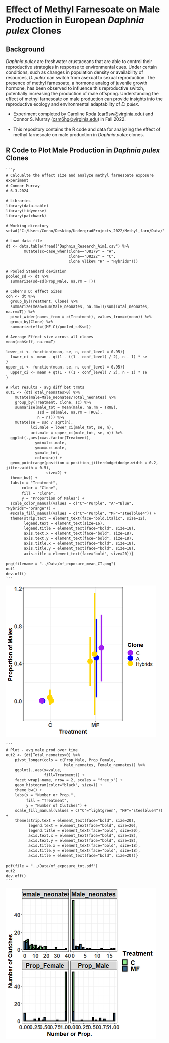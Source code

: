 # Effect of Methyl Farnesoate on Male Production in European *Daphnia pulex* Clones

## Background

*Daphnia pulex* are freshwater crustaceans that are able to control their reproductive strategies in response to environmental cues. Under certain conditions, such as changes in population density or availability of resources, *D. pulex* can switch from asexual to sexual reproduction. The presence of methyl farnesoate, a hormone analog of juvenile growth hormone, has been observed to influence this reproductive switch, potentially increasing the production of male offspring. Understanding the effect of methyl farnesoate on male production can provide insights into the reproductive ecology and environmental adaptability of *D. pulex*.

- Experiment completed by Caroline Roda (car9sw@virginia.edu) and Connor S. Murray (csm6hg@virginia.edu) in Fall 2022.

- This repository contains the R code and data for analyzing the effect of methyl farnesoate on male production in *Daphnia pulex* clones.

## R Code to Plot Male Production in *Daphnia pulex* Clones
    ```r
    # Calcualte the effect size and analyze methyl farnesoate exposure experiment
    # Connor Murray
    # 6.3.2024
    
    # Libraries
    library(data.table)
    library(tidyverse)
    library(patchwork)
    
    # Working directory
    setwd("C:/Users/Conno/Desktop/UndergradProjects_2022/Methyl_farn/Data/")
    
    # Load data file
    dt <- data.table(fread("Daphnia_Research_Aim1.csv") %>% 
            mutate(sc=case_when(Clone=="D8179" ~ "A",
                                Clone=="D8222" ~ "C",
                                Clone %like% "H" ~ "Hybrids")))
    
    # Pooled Standard deviation
    pooled_sd <- dt %>% 
      summarize(sd=sd(Prop_Male, na.rm = T))
    
    # Cohen's D: effect Sizes
    coh <- dt %>% 
      group_by(Treatment, Clone) %>% 
      summarize(mean=sum(Male_neonates, na.rm=T)/sum(Total_neonates, na.rm=T)) %>% 
      pivot_wider(names_from = c(Treatment), values_from=c(mean)) %>% 
      group_by(Clone) %>% 
      summarize(eff=((MF-C)/pooled_sd$sd))
    
    # Average Effect size across all clones
    mean(coh$eff, na.rm=T)
    
    lower_ci <- function(mean, se, n, conf_level = 0.95){
      lower_ci <- mean - qt(1 - ((1 - conf_level) / 2), n - 1) * se
    }
    upper_ci <- function(mean, se, n, conf_level = 0.95){
      upper_ci <- mean + qt(1 - ((1 - conf_level) / 2), n - 1) * se
    }
    
    # Plot results - avg diff bet trmts
    out1 <- {dt[Total_neonates>0] %>%
        mutate(male=Male_neonates/Total_neonates) %>% 
        group_by(Treatment, Clone, sc) %>% 
        summarise(male_tot = mean(male, na.rm = TRUE),
                  ssd = sd(male, na.rm = TRUE),
                  n = n()) %>%
        mutate(se = ssd / sqrt(n),
               lci.male = lower_ci(male_tot, se, n),
               uci.male = upper_ci(male_tot, se, n)) %>% 
      ggplot(.,aes(x=as.factor(Treatment), 
                 ymin=lci.male, 
                 ymax=uci.male,
                 y=male_tot,
                 color=sc)) +
      geom_pointrange(position = position_jitterdodge(dodge.width = 0.2, jitter.width = 0.5),
                      size=2) +
      theme_bw() +
      labs(x = "Treatment", 
           color = "Clone",
           fill = "Clone",
           y = "Proportion of Males") +
      scale_color_manual(values = c("C"="Purple", "A"="Blue", "Hybrids"="orange")) +
      #scale_fill_manual(values = c("C"="Purple", "MF"="steelblue4")) +
      theme(strip.text = element_text(face="bold.italic", size=12),
            legend.text = element_text(size=16),
            legend.title = element_text(face="bold", size=18),
            axis.text.x = element_text(face="bold", size=18),
            axis.text.y = element_text(face="bold", size=18),
            axis.title.x = element_text(face="bold", size=18),
            axis.title.y = element_text(face="bold", size=18),
            axis.title = element_text(face="bold", size=20))}
    
    png(filename = "../Data/mf_exposure_mean_CI.png")
    out1
    dev.off()
    ```
  ![alt](https://github.com/connor122721/methyl_farnesoate_reproduction/blob/main/Figures/mf_exposure_mean_CI.png?raw=true)
    
    ```
    # Plot - avg male prod over time
    out2 <- {dt[Total_neonates>0] %>% 
        pivot_longer(cols = c(Prop_Male, Prop_Female, 
                              Male_neonates, Female_neonates)) %>% 
        ggplot(.,aes(x=value, 
                     fill=Treatment)) +
        facet_wrap(~name, nrow = 2, scales = "free_x") +
        geom_histogram(color="black", size=1) +
        theme_bw() +
        labs(x = "Number or Prop.",
             fill = "Treatment",
             y = "Number of Clutches") +
        scale_fill_manual(values = c("C"="lightgreen", "MF"="steelblue4")) +
        theme(strip.text = element_text(face="bold", size=20),
              legend.text = element_text(face="bold", size=20),
              legend.title = element_text(face="bold", size=20),
              axis.text.x = element_text(face="bold", size=18),
              axis.text.y = element_text(face="bold", size=18),
              axis.title.x = element_text(face="bold", size=18),
              axis.title.y = element_text(face="bold", size=18),
              axis.title = element_text(face="bold", size=20))}
    
    pdf(file = "../Data/mf_exposure_tot.pdf")
    out2
    dev.off()
    ```
  ![alt](https://github.com/connor122721/methyl_farnesoate_reproduction/blob/main/Figures/mf_exposure_tot.png)
    
